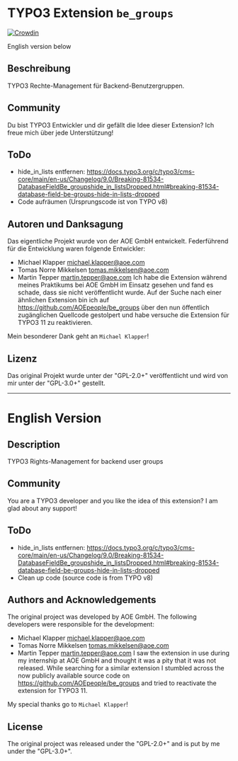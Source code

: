 # TYPO3 Extension ``be_groups``
[![Crowdin](https://badges.crowdin.net/typo3-extension-begroups/localized.svg)](https://crowdin.com/project/typo3-extension-begroups)

English version below

## Beschreibung
TYPO3 Rechte-Management für Backend-Benutzergruppen.

## Community
Du bist TYPO3 Entwickler und dir gefällt die Idee dieser Extension? Ich freue mich über jede Unterstützung!

## ToDo
* hide_in_lists entfernen: https://docs.typo3.org/c/typo3/cms-core/main/en-us/Changelog/9.0/Breaking-81534-DatabaseFieldBe_groupshide_in_listsDropped.html#breaking-81534-database-field-be-groups-hide-in-lists-dropped
* Code aufräumen (Ursprungscode ist von TYPO v8)

## Autoren und Danksagung
Das eigentliche Projekt wurde von der AOE GmbH entwickelt. Federführend für die Entwicklung waren folgende Entwickler:
 * Michael Klapper <michael.klapper@aoe.com>
 * Tomas Norre Mikkelsen <tomas.mikkelsen@aoe.com>
 * Martin Tepper <martin.tepper@aoe.com>
Ich habe die Extension während meines Praktikums bei AOE GmbH im Einsatz gesehen und fand es schade, dass sie nicht veröffentlicht wurde. Auf der Suche nach einer ähnlichen Extension bin ich auf https://github.com/AOEpeople/be_groups über den nun öffentlich zugänglichen Quellcode gestolpert und habe versuche die Extension für TYPO3 11 zu reaktivieren.

Mein besonderer Dank geht an ``Michael Klapper``!


## Lizenz
Das original Projekt wurde unter der "GPL-2.0+" veröffentlicht und wird von mir unter der "GPL-3.0+" gestellt.

-----
# English Version
## Description
TYPO3 Rights-Management for backend user groups

## Community
You are a TYPO3 developer and you like the idea of this extension? I am glad about any support!

## ToDo
* hide_in_lists entfernen: https://docs.typo3.org/c/typo3/cms-core/main/en-us/Changelog/9.0/Breaking-81534-DatabaseFieldBe_groupshide_in_listsDropped.html#breaking-81534-database-field-be-groups-hide-in-lists-dropped
* Clean up code (source code is from TYPO v8)


## Authors and Acknowledgements
The original project was developed by AOE GmbH. The following developers were responsible for the development:
 * Michael Klapper <michael.klapper@aoe.com>
 * Tomas Norre Mikkelsen <tomas.mikkelsen@aoe.com>
 * Martin Tepper <martin.tepper@aoe.com>
I saw the extension in use during my internship at AOE GmbH and thought it was a pity that it was not released. While searching for a similar extension I stumbled across the now publicly available source code on https://github.com/AOEpeople/be_groups and tried to reactivate the extension for TYPO3 11.

My special thanks go to ``Michael Klapper``!


## License
The original project was released under the "GPL-2.0+" and is put by me under the "GPL-3.0+".